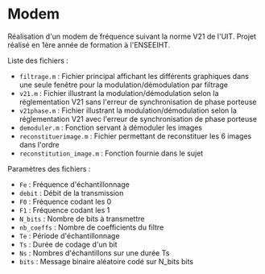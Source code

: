# Modem
Réalisation d'un modem de fréquence suivant la norme V21 de l'UIT. Projet réalisé en 1ère année de formation à l'ENSEEIHT.  

Liste des fichiers : 
- `filtrage.m` :			        Fichier principal affichant les différents graphiques dans une seule fenêtre pour la modulation/démodulation par filtrage
- `v21.m` :				            Fichier illustrant la modulation/démodulation selon la réglementation V21 sans l'erreur de synchronisation de phase porteuse
- `v21phase.m` :			        Fichier illustrant la modulation/démodulation selon la réglementation V21 avec l'erreur de synchronisation de phase porteuse
- `demoduler.m` :			        Fonction servant à démoduler les images
- `reconstituerimage.m` :		  Fichier permettant de reconstituer les 6 images dans l'ordre
- `reconstitution_image.m` :	Fonction fournie dans le sujet

Paramètres des fichiers : 
- `Fe` : Fréquence d'échantillonnage
- `debit` : Débit de la transmission
- `F0` : Fréquence codant les 0
- `F1` : Fréquence codant les 1
- `N_bits` : Nombre de bits à transmettre
- `nb_coeffs` : Nombre de coefficients du filtre
- `Te` : Période d'échantillonnage
- `Ts` : Durée de codage d'un bit
- `Ns` : Nombres d'échantillons sur une durée Ts
- `bits` : Message binaire aléatoire codé sur N_bits bits
